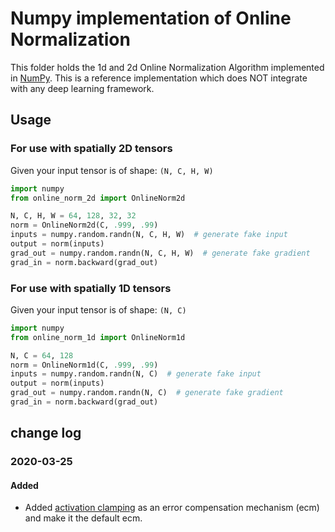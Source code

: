 # Numpy implementation of Online Normalization

This folder holds the 1d and 2d Online Normalization Algorithm implemented
in [NumPy](https://www.numpy.org/). This is a reference implementation which
does NOT integrate with any deep learning framework.

## Usage

### For use with spatially 2D tensors

Given your input tensor is of shape: `(N, C, H, W)`

``` python
import numpy
from online_norm_2d import OnlineNorm2d

N, C, H, W = 64, 128, 32, 32
norm = OnlineNorm2d(C, .999, .99)
inputs = numpy.random.randn(N, C, H, W)  # generate fake input
output = norm(inputs)
grad_out = numpy.random.randn(N, C, H, W)  # generate fake gradient
grad_in = norm.backward(grad_out)
```

### For use with spatially 1D tensors

Given your input tensor is of shape: `(N, C)`

``` python
import numpy
from online_norm_1d import OnlineNorm1d

N, C = 64, 128
norm = OnlineNorm1d(C, .999, .99)
inputs = numpy.random.randn(N, C)  # generate fake input
output = norm(inputs)
grad_out = numpy.random.randn(N, C)  # generate fake gradient
grad_in = norm.backward(grad_out)
```

## change log

### 2020-03-25

#### Added

- Added [activation clamping](https://www.cerebras.net/error-compensation-mechanism-in-online-normalization/) as an error compensation mechanism (ecm) and make it the default ecm.
